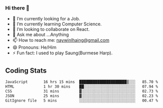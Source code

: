 ### Hi there 👋

- 🔭 I’m currently looking for a Job.
- 🌱 I’m currently learning Computer Science.
- 👯 I’m looking to collaborate on React.
- 💬 Ask me about ...Anything
- 📫 How to reach me: naywinlhaing@gmail.com
- 😄 Pronouns: He/Him
- ⚡ Fun fact: I used to play Saung(Burmese Harp).


## Coding Stats
<!--START_SECTION:waka-->

```txt
JavaScript       16 hrs 15 mins  █████████████████████▒░░░   85.70 %
HTML             1 hr 30 mins    ██░░░░░░░░░░░░░░░░░░░░░░░   07.94 %
CSS              31 mins         ▓░░░░░░░░░░░░░░░░░░░░░░░░   02.73 %
JSON             25 mins         ▓░░░░░░░░░░░░░░░░░░░░░░░░   02.23 %
GitIgnore file   5 mins          ░░░░░░░░░░░░░░░░░░░░░░░░░   00.47 %
```

<!--END_SECTION:waka-->
